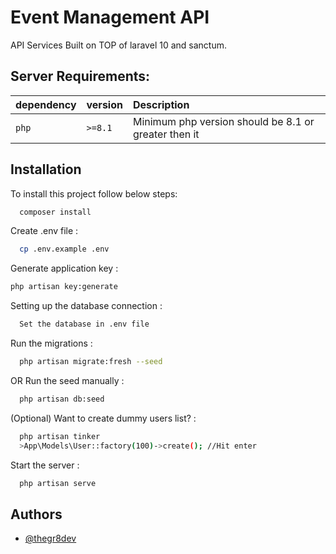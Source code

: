 
# Event Management API

API Services Built on TOP of laravel 10 and sanctum.



## Server Requirements:

| dependency | version     | Description                |
| :-------- | :------- | :------------------------- |
| `php` | `>=8.1` | Minimum php version should be 8.1 or greater then it |



## Installation

To install this project follow below steps:

```bash
  composer install
```

Create .env file :

```bash
  cp .env.example .env
```

Generate application key :

```bash
php artisan key:generate
```

Setting up the database connection :

```bash
  Set the database in .env file
```

Run the migrations :

```bash
  php artisan migrate:fresh --seed 
```

OR Run the seed manually :

```bash
  php artisan db:seed
```

(Optional) Want to create dummy users list? :

```bash
  php artisan tinker
  >App\Models\User::factory(100)->create(); //Hit enter
```

Start the server : 

```bash
  php artisan serve
```


## Authors

- [@thegr8dev](https://www.github.com/thegr8dev)

